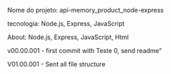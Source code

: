 Nome do projeto: 
api-memory_product_node-express


tecnologia: Node.js, Express, JavaScript


About: Node.js, Express, JavaScript, Html


v00.00.001 - first commit with Teste 0, send readme"


V01.00.001 - Sent all file structure